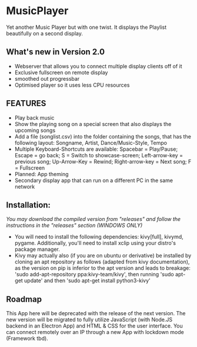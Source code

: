# MusicPlayer
Yet another Music Player but with one twist. It displays the Playlist beautifully on a second display.

## What's new in Version 2.0
- Webserver that allows you to connect multiple display clients off of it
- Exclusive fullscreen on remote display
- smoothed out progressbar
- Optimised player so it uses less CPU resources


## FEATURES
- Play back music 
- Show the playing song on a special screen that also displays the upcoming songs
- Add a file (songlist.csv) into the folder containing the songs, that has the following layout: Songname, Artist, Dance/Music-Style, Tempo
- Multiple Keyboard-Shortcuts are available: Spacebar = Play/Pause; Escape = go back; S = Switch to showcase-screen; Left-arrow-key = previous song; Up-Arrow-Key = Rewind; Right-arrow-key = Next song; F = Fullscreen
- Planned: App theming
- Secondary display app that can run on a different PC in the same network

## Installation:
*You may download the compiled version from "releases" and follow the instructions in the "releases" section (WINDOWS ONLY)*
- You will need to install the following dependencies: kivy[full], kivymd, pygame. Additionally, you'll need to install xclip using your distro's package manager.
- Kivy may actually also (if you are on ubuntu or derivative) be installed by cloning an apt repository as follows (adapted from kivy documentation), as the version on pip is inferior to the apt version and leads to breakage: 'sudo add-apt-repository ppa:kivy-team/kivy', then running 'sudo apt-get update' and then 'sudo apt-get install python3-kivy'

## Roadmap
This App here will be deprecated with the release of the next version. The new version will be migrated to fully utilize JavaScript (with Node.JS backend in an Electron App) and HTML & CSS for the user interface. You can connect remotely over an IP through a new App with lockdown mode (Framework tbd). 
